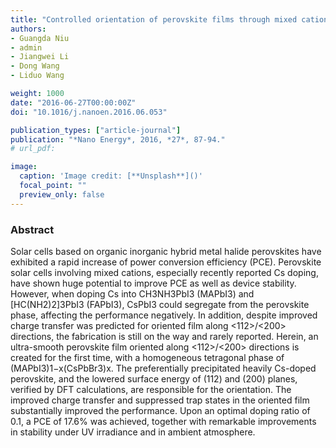 ```yaml
---
title: "Controlled orientation of perovskite films through mixed cations toward high performance perovskite solar cells"
authors:
- Guangda Niu
- admin
- Jiangwei Li
- Dong Wang
- Liduo Wang

weight: 1000
date: "2016-06-27T00:00:00Z"
doi: "10.1016/j.nanoen.2016.06.053"

publication_types: ["article-journal"]
publication: "*Nano Energy*, 2016, *27*, 87-94."
# url_pdf: 

image:
  caption: 'Image credit: [**Unsplash**]()'
  focal_point: ""
  preview_only: false
---
```


### Abstract 

Solar cells based on organic inorganic hybrid metal halide perovskites have exhibited a rapid increase of power conversion efficiency (PCE). Perovskite solar cells involving mixed cations, especially recently reported Cs doping, have shown huge potential to improve PCE as well as device stability. However, when doping Cs into CH3NH3PbI3 (MAPbI3) and [HC(NH2)2]3PbI3 (FAPbI3), CsPbI3 could segregate from the perovskite phase, affecting the performance negatively. In addition, despite improved charge transfer was predicted for oriented film along <112>/<200> directions, the fabrication is still on the way and rarely reported. Herein, an ultra-smooth perovskite film oriented along <112>/<200> directions is created for the first time, with a homogeneous tetragonal phase of (MAPbI3)1−x(CsPbBr3)x. The preferentially precipitated heavily Cs-doped perovskite, and the lowered surface energy of (112) and (200) planes, verified by DFT calculations, are responsible for the orientation. The improved charge transfer and suppressed trap states in the oriented film substantially improved the performance. Upon an optimal doping ratio of 0.1, a PCE of 17.6% was achieved, together with remarkable improvements in stability under UV irradiance and in ambient atmosphere.
